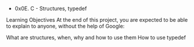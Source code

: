 * 0x0E. C - Structures, typedef

Learning Objectives
At the end of this project, you are expected to be able to explain to anyone, without the help of Google:


What are structures, when, why and how to use them
How to use typedef
